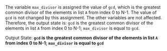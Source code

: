 The variable `max_divisor` is assigned the value of `gcd`, which is the greatest common divisor of the elements in list `A` from index 0 to N-1. The value of `gcd` is not changed by this assignment. The other variables are not affected. Therefore, the output state is: `gcd` is the greatest common divisor of the elements in list `A` from index 0 to N-1; `max_divisor` is equal to `gcd`.

Output State: **`gcd` is the greatest common divisor of the elements in list `A` from index 0 to N-1; `max_divisor` is equal to `gcd`**